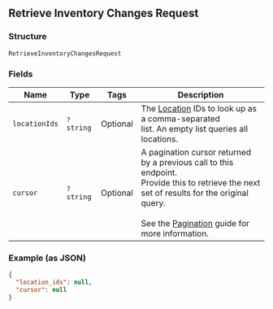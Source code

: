 ## Retrieve Inventory Changes Request

### Structure

`RetrieveInventoryChangesRequest`

### Fields

| Name | Type | Tags | Description |
|  --- | --- | --- | --- |
| `locationIds` | `?string` | Optional | The [Location](#type-location) IDs to look up as a comma-separated<br>list. An empty list queries all locations. |
| `cursor` | `?string` | Optional | A pagination cursor returned by a previous call to this endpoint.<br>Provide this to retrieve the next set of results for the original query.<br><br>See the [Pagination](https://developer.squareup.com/docs/working-with-apis/pagination) guide for more information. |

### Example (as JSON)

```json
{
  "location_ids": null,
  "cursor": null
}
```


